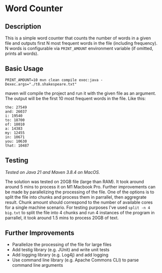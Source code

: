 # Word Counter

## Description

This is a simple word counter that counts the number of words in a given file and outputs first N most frequent words in the file (including frequency). N words is configurable via `PRINT_AMOUNT` environment variable (if omitted, prints all words).

## Basic Usage

```
PRINT_AMOUNT=10 mvn clean compile exec:java -Dexec.args="./t8.shakespeare.txt"
```

maven will compile the project and run it with the given file as an argument. The output will be the first 10 most frequent words in the file. Like this:

```
the: 27549
and: 26037
i: 19540
to: 18700
of: 18010
a: 14383
my: 12455
in: 10671
you: 10630
that: 10487
```

## Testing

_Tested on Java 21 and Maven 3.8.4 on MacOS._

The solution was tested on 20GB file (large than RAM). It took around around 5 mins to process it on M1 Macbook Pro. Further improvements can be made by parallelizing the processing of the file. One of the options is to split the file into chunks and process them in parrallel, then aggregrate result. Chunk amount should correspond to the number of available cores for a single machine scenario. For testing purposes I've used `split -n 4 big.txt` to split the file into 4 chunks and run 4 instances of the program in parrallel, it took around 1.5 mins to process 20GB of text.

## Further Improvements

- Parallelize the processing of the file for large files
- Add testig library (e.g. JUnit) and write unit tests
- Add logging library (e.g. Log4j) and add logging
- Use command line library (e.g. Apache Commons CLI) to parse command line arguments